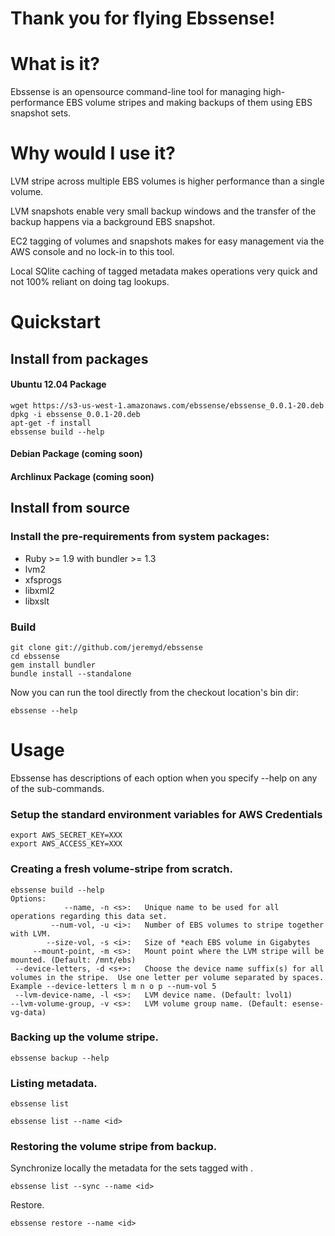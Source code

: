 # Thank you for flying Ebssense!

# What is it?

Ebssense is an opensource command-line tool for managing high-performance EBS volume stripes and making backups of them using EBS snapshot sets.

# Why would I use it?

LVM stripe across multiple EBS volumes is higher performance than a single volume.

LVM snapshots enable very small backup windows and the transfer of the backup happens via a background EBS snapshot.

EC2 tagging of volumes and snapshots makes for easy management via the AWS console and no lock-in to this tool.

Local SQlite caching of tagged metadata makes operations very quick and not 100% reliant on doing tag lookups.

# Quickstart

## Install from packages

#### Ubuntu 12.04 Package

    wget https://s3-us-west-1.amazonaws.com/ebssense/ebssense_0.0.1-20.deb
    dpkg -i ebssense_0.0.1-20.deb
    apt-get -f install
    ebssense build --help

#### Debian Package (coming soon)
#### Archlinux Package (coming soon)

## Install from source

### Install the pre-requirements from system packages:

- Ruby >= 1.9 with bundler >= 1.3
- lvm2
- xfsprogs
- libxml2
- libxslt

### Build

    git clone git://github.com/jeremyd/ebssense
    cd ebssense
    gem install bundler
    bundle install --standalone

Now you can run the tool directly from the checkout location's bin dir:

    ebssense --help

# Usage

Ebssense has descriptions of each option when you specify --help on any of the sub-commands.

### Setup the standard environment variables for AWS Credentials

    export AWS_SECRET_KEY=XXX
    export AWS_ACCESS_KEY=XXX

### Creating a fresh volume-stripe from scratch.

    ebssense build --help
    Options:
                --name, -n <s>:   Unique name to be used for all operations regarding this data set.
             --num-vol, -u <i>:   Number of EBS volumes to stripe together with LVM.
            --size-vol, -s <i>:   Size of *each EBS volume in Gigabytes
         --mount-point, -m <s>:   Mount point where the LVM stripe will be mounted. (Default: /mnt/ebs)
     --device-letters, -d <s+>:   Choose the device name suffix(s) for all volumes in the stripe.  Use one letter per volume separated by spaces.  Example --device-letters l m n o p --num-vol 5
     --lvm-device-name, -l <s>:   LVM device name. (Default: lvol1)
    --lvm-volume-group, -v <s>:   LVM volume group name. (Default: esense-vg-data)

### Backing up the volume stripe.

    ebssense backup --help

### Listing metadata.

    ebssense list

    ebssense list --name <id>

### Restoring the volume stripe from backup.

Synchronize locally the metadata for the sets tagged with <id>.

    ebssense list --sync --name <id> 

Restore.

    ebssense restore --name <id>
